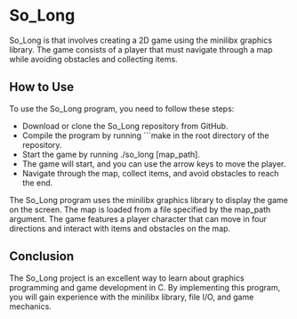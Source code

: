 # So_Long
So_Long is that involves creating a 2D game using the minilibx graphics library. The game consists of a player that must navigate through a map while avoiding obstacles and collecting items.

## How to Use
To use the So_Long program, you need to follow these steps:

+ Download or clone the So_Long repository from GitHub.
+ Compile the program by running ```make in the root directory of the repository.
+ Start the game by running ./so_long [map_path].
+ The game will start, and you can use the arrow keys to move the player.
+ Navigate through the map, collect items, and avoid obstacles to reach the end.

The So_Long program uses the minilibx graphics library to display the game on the screen. The map is loaded from a file specified by the map_path argument. The game features a player character that can move in four directions and interact with items and obstacles on the map.

## Conclusion
The So_Long project is an excellent way to learn about graphics programming and game development in C. By implementing this program, you will gain experience with the minilibx library, file I/O, and game mechanics.

